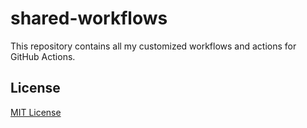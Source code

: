 # shared-workflows

This repository contains all my customized workflows and actions for GitHub Actions.

## License

[MIT License](./LICENSE)
